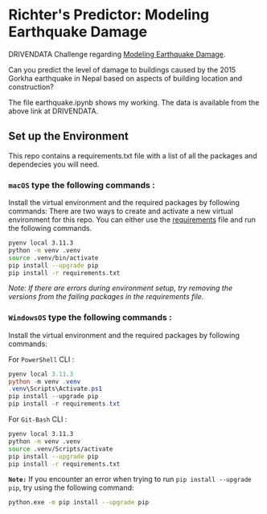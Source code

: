 # Richter's Predictor: Modeling Earthquake Damage

DRIVENDATA Challenge regarding [Modeling Earthquake Damage](https://www.drivendata.org/competitions/57/nepal-earthquake/submissions/).

Can you predict the level of damage to buildings caused by the 2015 Gorkha earthquake in Nepal based on aspects of building location and construction?

The file earthquake.ipynb shows my working.
The data is available from the above link at DRIVENDATA.

## Set up the Environment

This repo contains a requirements.txt file with a list of all the packages and dependecies you will need.

### **`macOS`** type the following commands : 
 Install the virtual environment and the required packages by following commands:
  There are two ways to create and activate a new virtual environment for this repo. You can either use the [requirements](requirements.txt) file and run the following commands.

```BASH
pyenv local 3.11.3
python -m venv .venv
source .venv/bin/activate
pip install --upgrade pip
pip install -r requirements.txt
```
  
  *Note: If there are errors during environment setup, try removing the versions from the failing packages in the requirements file.*

### **`WindowsOS`** type the following commands :

 Install the virtual environment and the required packages by following commands:

For `PowerShell` CLI :

```PowerShell
pyenv local 3.11.3
python -m venv .venv
.venv\Scripts\Activate.ps1
pip install --upgrade pip
pip install -r requirements.txt
```

For `Git-Bash` CLI :
  
```BASH
pyenv local 3.11.3
python -m venv .venv
source .venv/Scripts/activate
pip install --upgrade pip
pip install -r requirements.txt
```

 **`Note:`**
    If you encounter an error when trying to run `pip install --upgrade pip`, try using the following command:

   ```Bash
   python.exe -m pip install --upgrade pip
   ```

